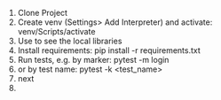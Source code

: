 1. Clone Project
2. Create venv (Settings> Add Interpreter) and activate: venv/Scripts/activate
3. Use <pip list> to see the local libraries
4. Install requirements: pip install -r requirements.txt
5. Run tests, e.g. by marker: pytest -m login
6. or by test name: pytest -k <test_name>
7. next
8. 
